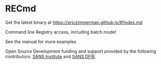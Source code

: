 # RECmd

Get the latest binary at https://ericzimmerman.github.io/#!index.md

Command line Registry access, including batch mode!

See the manual for more examples

Open Source Development funding and support provided by the following contributors: [SANS Institute](http://sans.org/) and [SANS DFIR](http://dfir.sans.org/).
